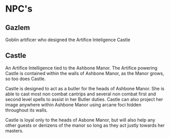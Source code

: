 # NPC's

## Gazlem

Goblin artificer who designed the Artifice Inteligence Castle

## Castle

An Artifice Intelligence tied to the Ashbone Manor. The Artifice powering Castle is contained within the walls of Ashbone Manor, as the Manor grows, so too does Castle. 

Castle is designed to act as a butler for the heads of Ashbone Manor. She is able to cast most non combat cantrips and several non combat first and second level spells to assist in her Butler duties. Castle can also project her image anywhere within Ashbone Manor using arcane foci hidden throughout its walls. 

Castle is loyal only to the heads of Asbone Manor, but will also help any other guests or denizens of the manor so long as they act justly towards her masters.
